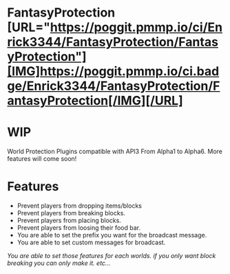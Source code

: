 # FantasyProtection   [URL="https://poggit.pmmp.io/ci/Enrick3344/FantasyProtection/FantasyProtection"][IMG]https://poggit.pmmp.io/ci.badge/Enrick3344/FantasyProtection/FantasyProtection[/IMG][/URL]
# WIP

World Protection Plugins compatible with API3 From Alpha1 to Alpha6. More features will come soon!

# Features
- Prevent players from dropping items/blocks
- Prevent players from breaking blocks.
- Prevent players from placing blocks.
- Prevent players from loosing their food bar.
- You are able to set the prefix you want for the broadcast message.
- You are able to set custom messages for broadcast.

_You are able to set those features for each worlds. if you only want block breaking you can only make it. etc..._
